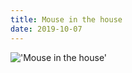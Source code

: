 ```yaml
---
title: Mouse in the house
date: 2019-10-07
---
```


!['Mouse in the house'](/96Mouseinthehouse9.jpg)

